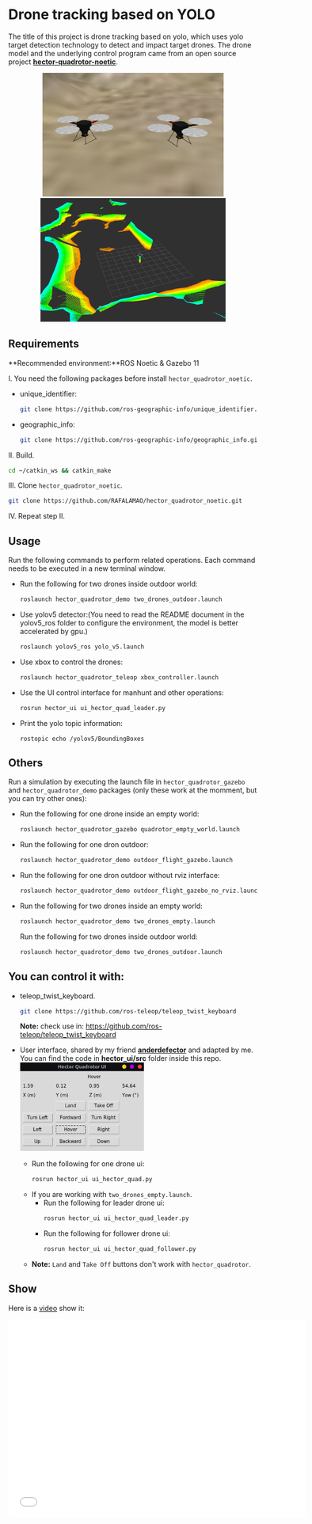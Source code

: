 # Drone tracking based on YOLO

The title of this project is drone tracking based on yolo, which uses yolo target detection technology to detect and impact target drones. The drone model and the underlying control program came from an open source project [**hector-quadrotor-noetic**](https://github.com/RAFALAMAO/hector-quadrotor-noetic).



<p align="center">
    <img src="imgs/drone.png" height="250"/> <img src="imgs/dron_photo_rviz.png" height="250"/>
</p>



## Requirements

**Recommended environment:**ROS Noetic & Gazebo 11

I. You need the following packages before install `hector_quadrotor_noetic`.

* unique_identifier:
    ```sh
    git clone https://github.com/ros-geographic-info/unique_identifier.git
    ```
* geographic_info:
    ```sh
    git clone https://github.com/ros-geographic-info/geographic_info.git
    ```

II. Build.

```sh
cd ~/catkin_ws && catkin_make
```

III. Clone `hector_quadrotor_noetic`.

```sh
git clone https://github.com/RAFALAMAO/hector_quadrotor_noetic.git
```

IV. Repeat step II.

## Usage

Run the following commands to perform related operations. Each command needs to be executed in a new terminal window.

* Run the following for two drones inside outdoor world:

  ```sh
  roslaunch hector_quadrotor_demo two_drones_outdoor.launch
  ```

* Use yolov5 detector:(You need to read the README document in the yolov5_ros folder to configure the environment, the model is better accelerated by gpu.)

  ```sh
  roslaunch yolov5_ros yolo_v5.launch
  ```

* Use xbox to control the drones:

  ```sh
  roslaunch hector_quadrotor_teleop xbox_controller.launch
  ```

* Use the UI control interface for manhunt and other operations:

  ```sh
  rosrun hector_ui ui_hector_quad_leader.py
  ```

* Print the yolo topic information:

  ```
  rostopic echo /yolov5/BoundingBoxes
  ```

## Others

Run a simulation by executing the launch file in `hector_quadrotor_gazebo` and `hector_quadrotor_demo` packages (only these work at the momment, but you can try other ones):

* Run the following for one drone inside an empty world:
    ```sh
    roslaunch hector_quadrotor_gazebo quadrotor_empty_world.launch
    ```
* Run the following for one dron outdoor:
    ```sh
    roslaunch hector_quadrotor_demo outdoor_flight_gazebo.launch
    ```
* Run the following for one dron outdoor without rviz interface:
    ```sh
    roslaunch hector_quadrotor_demo outdoor_flight_gazebo_no_rviz.launch
    ```
* Run the following for two drones inside an empty world:
    ```sh
    roslaunch hector_quadrotor_demo two_drones_empty.launch
    ```
  Run the following for two drones inside outdoor world:
    ```sh
    roslaunch hector_quadrotor_demo two_drones_outdoor.launch
    ```
## You can control it with:
* teleop_twist_keyboard.
    ```sh
    git clone https://github.com/ros-teleop/teleop_twist_keyboard
    ```
  **Note:** check use in: https://github.com/ros-teleop/teleop_twist_keyboard
* User interface, shared by my friend [__anderdefector__](https://github.com/anderdefector) and adapted by me. You can find the code in __hector_ui/src__ folder inside this repo.
    <br/>
    <img width="250" src="imgs/UI.png"  />
    
    * Run the following for one drone ui:
        ```sh
        rosrun hector_ui ui_hector_quad.py
        ```
    * If you are working with `two_drones_empty.launch`.
        * Run the following for leader drone ui:
            ```sh
            rosrun hector_ui ui_hector_quad_leader.py
            ```
        * Run the following for follower drone ui:
            ```sh
            rosrun hector_ui ui_hector_quad_follower.py
            ```
    * __Note:__ `Land` and `Take Off` buttons don't work with `hector_quadrotor`.


## Show

Here is a [video](https://www.bilibili.com/video/BV1aQ8qeZEtn/?share_source=copy_web&vd_source=ddad7ad1be8989119bed5da443573693) show it:

<iframe height="400" width="600" src="//player.bilibili.com/player.html?aid=49775093&cid=87150521&page=1" scrolling="no" border="0" frameborder="no" framespacing="0" allowfullscreen="true"> </iframe>
